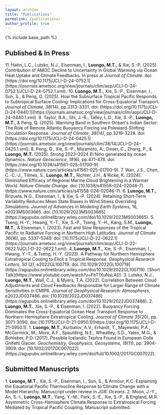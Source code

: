 ```yaml
---
layout: archive
title: "Publications"
permalink: /publications/
author_profile: true
---
```


{% include base_path %}

## Published & In Press 
<div class="publist" markdown="1">
11. Hahn, L.C., Lutsko, N.J., Eisenman, I., <b>Luongo, M.T.</b>, & Xie, S.-P. (2025). Contribution of AMOC Decline to Uncertainty in Global Warming via Ocean Heat Uptake and Climate Feedbacks. In press at <em>Journal of Climate</em>. doi: [https://doi.org/10.1175/JCLI-D-24-0752.1](https://journals.ametsoc.org/view/journals/clim/aop/JCLI-D-24-0752.1/JCLI-D-24-0752.1.xml).
10. <b>Luongo, M.T.</b>, Xie, S.-P., Eisenman, I., Sun, S., & Peng, Q. (2025). How the Subsurface Tropical Pacific Responds to Subtropical Surface Cooling: Implications for Cross-Equatorial Transport. <em> Journal of Climate</em>, <em>38</em>(14), pp.3313-3331. doi: [https://doi.org/10.1175/JCLI-D-24-0440.1](https://journals.ametsoc.org/view/journals/clim/aop/JCLI-D-24-0440.1.xml).
9. Taylor, B.A., Shi, J.-R., Talley, L.D., Xie, S.-P., <b>Luongo, M.T.</b>, & Peng, Q. (2025). Warming Band in Southern Ocean's Indian Sector: The Role of Remote Atlantic Buoyancy Forcing via Poleward-Shifting Circulation Response. <em> Journal of Climate</em>, <em>38</em>(14), pp.3219-3228. doi: [https://doi.org/10.1175/JCLI-D-24-0425.1](https://journals.ametsoc.org/view/journals/clim/38/14/JCLI-D-24-0425.1.xml).
8. Peng, Q., Xie, S.-P., Miyamoto, A., Deser, C., Zhang, P., & <b>Luongo, M.T.</b> (2025). Strong 2023–2024 El Niño generated by ocean dynamics. <em>Nature Geoscience</em>, <em>18</em>(6), pp.471-478. doi: [https://doi.org/10.1038/s41561-025-01700-9](https://www.nature.com/articles/s41561-025-01700-9). 
7. Wan, J.S., Chen, C.-C.-J., Tilmes, S., <b>Luongo, M.T.</b>, Richter, J.H., & Ricke, K. (2024). Diminished Efficacy of Regional Marine Cloud Brightening in a Warmer World. <em>Nature Climate Change</em>. doi: [10.1038/s41558-024-02046-7](https://www.nature.com/articles/s41558-024-02046-7).
6. <b>Luongo, M.T.</b>, Brizuela, N.G., Eisenman, I., & Xie, S.-P. (2024). Retaining Short-Term Variability Reduces Mean State Biases in Wind Stress Overriding Simulations. <em>Journal of Advances in Modeling Earth Systems</em>, 16, e2023MS003665. doi: [10.1029/2023MS003665](https://agupubs.onlinelibrary.wiley.com/doi/10.1029/2023MS003665).
5. Tseng, H.-Y., Hwang, Y.-T., Xie, S.-P., Tseng, Y.-H., Kang, S.M., <b>Luongo, M.T.</b>, & Eisenman, I. (2023). Fast and Slow Responses of the Tropical Pacific to Radiative Forcing in Northern High Latitudes. <em>Journal of Climate 36</em>(16), pp. 5337-5349. doi: [10.1175/JCLI-D-22-0622.1](https://journals.ametsoc.org/view/journals/clim/aop/JCLI-D-22-0622.1/JCLI-D-22-0622.1.xml).
4. <b>Luongo, M.T.</b>, Xie, S.-P., Eisenman, I., Hwang, Y.-T., & Tseng, H.-Y. (2023). A Pathway for Northern Hemisphere Extratropical Cooling to Elicit a Tropical Response. <em>Geophysical Research Letters</em>, <em>50</em> (2), e2022GL100719. doi: [10.1029/2022GL100719](https://agupubs.onlinelibrary.wiley.com/doi/10.1029/2022GL100719). [Short Talk](https://www.youtube.com/watch?v=FhT1XuNsLA0).
3. Lutsko, N.J., <b>Luongo, M.T.</b>, Wall, C.J., & Myers, T.A. (2022). Correlation Between Cloud Adjustments and Cloud Feedbacks Responsible for Larger Range of Climate Sensitivities in CMIP6. <em>Journal of Geophysical Research: Atmospheres</em>, e2022JD037486. doi: [10.1029/2022JD037486](https://agupubs.onlinelibrary.wiley.com/doi/10.1029/2022JD037486).
2. <b>Luongo, M.T.</b>, Xie, S.-P., & Eisenman, I. (2022). Buoyancy Forcing Dominates the Cross-Equatorial Ocean Heat Transport Response to Northern Hemisphere Extratropical Cooling. <em>Journal of Climate 35</em>(20), pp. 3071-3090. doi: [10.1175/JCLI-D-21-0950.1](https://doi.org/10.1175/JCLI-D-21-0950.1).
1. <b>Luongo, M.T.</b>, Kurbatov, A.V., Erhardt, T., Mayewski, P.A., McCormick, M., More, A.F., Spaulding, N.E., Wheatley, S.D., Yates, M.G., & Bohleber, P.D. (2017). Possible Icelandic Tephra Found in European Colle Gnifetti Glacier. <em>Geochemistry, Geophysics, Geosystems, 18</em>(11), pp. 3904-3909. doi: [10.1002/2017GC007022](https://agupubs.onlinelibrary.wiley.com/doi/full/10.1002/2017GC007022).
</div>

## Submitted Manuscripts
<div class="publist" markdown="1">
1. <b>Luongo, M.T.</b>, Xie, S.-P., Eisenman, I., Sun, S., & Armour, K.C. Explaining the Equatorial Pacific Thermocline Response to Climate Change with a Model Hierarchy. Manuscript under review in <em>JGR: Oceans</em>.
2. Moon, J.-Y., An, S.-I., <b>Luongo, M.T.</b>, Yang, Y.-M., Park, S.-E., Xie, S.-P., & England, M.R. Asymmetric Cross-Hemisphere Climate Response to Extratropical Forcing Mediated by Tropical Pacific Coupling. Manuscript submitted.
</div>

